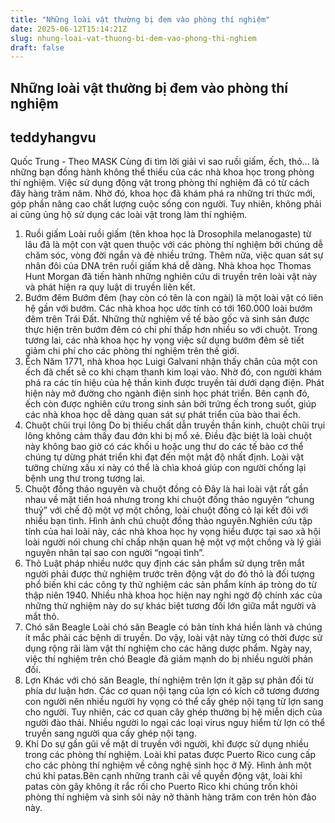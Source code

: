 ```yaml
---
title: "Những loài vật thường bị đem vào phòng thí nghiệm"
date: 2025-06-12T15:14:21Z
slug: nhung-loai-vat-thuong-bi-dem-vao-phong-thi-nghiem
draft: false
---
```


## Những loài vật thường bị đem vào phòng thí nghiệm

## teddyhangvu

Quốc Trung - Theo MASK
Cùng đi tìm lời giải vì sao ruồi giấm, ếch, thỏ... là những bạn đồng hành không thể thiếu của các nhà khoa học trong phòng thí nghiệm.
Việc sử dụng động vật trong phòng thí nghiệm đã có từ cách đây hàng trăm năm. Nhờ đó, khoa học đã khám phá ra những tri thức mới, góp phần nâng cao chất lượng cuộc sống con người. Tuy nhiên, không phải ai cũng ủng hộ sử dụng các loài vật trong làm thí nghiệm. 
1. Ruồi giấm
Loài ruồi giấm (tên khoa học là Drosophila melanogaste) từ lâu đã là một con vật quen thuộc với các phòng thí nghiệm bởi chúng dễ chăm sóc, vòng đời ngắn và đẻ nhiều trứng. Thêm nữa, việc quan sát sự nhân đôi của DNA trên ruồi giấm khá dễ dàng. Nhà khoa học Thomas Hunt Morgan đã tiến hành những nghiên cứu di truyền trên loài vật này và phát hiện ra quy luật di truyền liên kết. 
2. Bướm đêm
Bướm đêm (hay còn có tên là con ngài) là một loài vật có liên hệ gần với bướm. Các nhà khoa học ước tính có tới 160.000 loài bướm đêm trên Trái Đất. Những thử nghiệm về tế bào gốc và sinh sản được thực hiện trên bướm đêm có chi phí thấp hơn nhiều so với chuột. Trong tương lai, các nhà khoa học hy vọng việc sử dụng bướm đêm sẽ tiết giảm chi phí cho các phòng thí nghiệm trên thế giới. 
3. Ếch
Năm 1771, nhà khoa học Luigi Galvani nhận thấy chân của một con ếch đã chết sẽ co khi chạm thanh kim loại vào. Nhờ đó, con người khám phá ra các tín hiệu của hệ thần kinh được truyền tải dưới dạng điện. Phát hiện này mở đường cho ngành điện sinh học phát triển. Bên cạnh đó, ếch còn được nghiên cứu trong sinh sản bởi trứng ếch trong suốt, giúp các nhà khoa học dễ dàng quan sát sự phát triển của bào thai ếch.
4. Chuột chũi trụi lông
Do bị thiếu chất dẫn truyền thần kinh, chuột chũi trụi lông không cảm thấy đau đớn khi bị mổ xẻ. Điều đặc biệt là loài chuột này không bao giờ có các khối u hoặc ung thư do các tế bào cơ thể chúng tự dừng phát triển khi đạt đến một mật độ nhất định. Loài vật tưởng chừng xấu xí này có thể là chìa khoá giúp con người chống lại bệnh ung thư trong tương lai.
5. Chuột đồng thảo nguyên và chuột đồng cỏ
Đây là hai loài vật rất gần nhau về mặt tiến hoá nhưng trong khi chuột đồng thảo nguyên “chung thuỷ” với chế độ một vợ một chồng, loài chuột đồng cỏ lại kết đôi với nhiều bạn tình. Hình ảnh chú chuột đồng thảo nguyên.Nghiên cứu tập tính của hai loài này, các nhà khoa học hy vọng hiểu được tại sao xã hội loài người nói chung chỉ chấp nhận quan hệ một vợ một chồng và lý giải nguyên nhân tại sao con người “ngoại tình”. 
6. Thỏ
Luật pháp nhiều nước quy định các sản phẩm sử dụng trên mắt người phải được thử nghiệm trước trên động vật do đó thỏ là đối tượng phổ biến khi các công ty thử nghiệm các sản phẩm kính áp tròng do từ thập niên 1940. Nhiều nhà khoa học hiện nay nghi ngờ độ chính xác của những thử nghiệm này do sự khác biệt tương đối lớn giữa mắt người và mắt thỏ. 
7. Chó săn Beagle
Loài chó săn Beagle có bản tính khá hiền lành và chúng ít mắc phải các bệnh di truyền. Do vậy, loài vật này từng có thời được sử dụng rộng rãi làm vật thí nghiệm cho các hãng dược phẩm. Ngày nay, việc thí nghiệm trên chó Beagle đã giảm mạnh do bị nhiều người phản đối. 
8. Lợn
Khác với chó săn Beagle, thí nghiệm trên lợn ít gặp sự phản đối từ phía dư luận hơn. Các cơ quan nội tạng của lợn có kích cỡ tương đương con người nên nhiều người hy vọng có thể cấy ghép nội tạng từ lợn sang cho người. Tuy nhiên, các cơ quan cây ghép thường bị hệ miễn dịch của người đào thải. Nhiều người lo ngại các loại virus nguy hiểm từ lợn có thể truyền sang người qua cấy ghép nội tạng. 
9. Khỉ 
Do sự gần gũi về mặt di truyền với người, khỉ được sử dụng nhiều trong các phòng thí nghiệm. Loài khỉ patas được Puerto Rico cung cấp cho các phòng thí nghiệm về công nghệ sinh học ở Mỹ. Hình ảnh một chú khỉ patas.Bên cạnh những tranh cãi về quyền động vật, loài khỉ patas còn gây không ít rắc rối cho Puerto Rico khi chúng trốn khỏi phòng thí nghiệm và sinh sôi nảy nở thành hàng trăm con trên hòn đảo này.